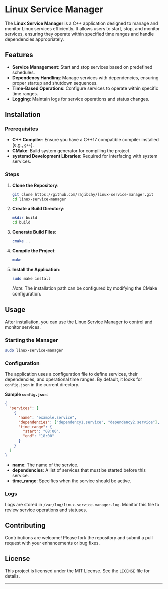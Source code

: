 # Linux Service Manager

The **Linux Service Manager** is a C++ application designed to manage and monitor Linux services efficiently. It allows users to start, stop, and monitor services, ensuring they operate within specified time ranges and handle dependencies appropriately.

## Features

- **Service Management**: Start and stop services based on predefined schedules.
- **Dependency Handling**: Manage services with dependencies, ensuring proper startup and shutdown sequences.
- **Time-Based Operations**: Configure services to operate within specific time ranges.
- **Logging**: Maintain logs for service operations and status changes.

## Installation

### Prerequisites

- **C++ Compiler**: Ensure you have a C++17 compatible compiler installed (e.g., `g++`).
- **CMake**: Build system generator for compiling the project.
- **systemd Development Libraries**: Required for interfacing with system services.

### Steps

1. **Clone the Repository**:

   ```bash
   git clone https://github.com/rajibchy/linux-service-manager.git
   cd linux-service-manager
   ```


2. **Create a Build Directory**:

   ```bash
   mkdir build
   cd build
   ```


3. **Generate Build Files**:

   ```bash
   cmake ..
   ```


4. **Compile the Project**:

   ```bash
   make
   ```


5. **Install the Application**:

   ```bash
   sudo make install
   ```


   *Note*: The installation path can be configured by modifying the CMake configuration.

## Usage

After installation, you can use the Linux Service Manager to control and monitor services.

### Starting the Manager


```bash
sudo linux-service-manager
```


### Configuration

The application uses a configuration file to define services, their dependencies, and operational time ranges. By default, it looks for `config.json` in the current directory.

**Sample `config.json`**:


```json
{
  "services": [
    {
      "name": "example.service",
      "dependencies": ["dependency1.service", "dependency2.service"],
      "time_range": {
        "start": "08:00",
        "end": "18:00"
      }
    }
  ]
}
```


- **name**: The name of the service.
- **dependencies**: A list of services that must be started before this service.
- **time_range**: Specifies when the service should be active.

### Logs

Logs are stored in `/var/log/linux-service-manager.log`. Monitor this file to review service operations and statuses.

## Contributing

Contributions are welcome! Please fork the repository and submit a pull request with your enhancements or bug fixes.

## License

This project is licensed under the MIT License. See the `LICENSE` file for details.

---
